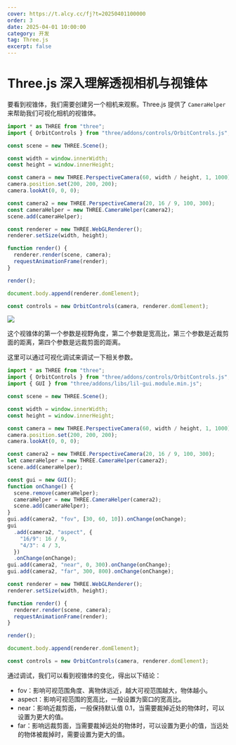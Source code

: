 ```yaml
---
cover: https://t.alcy.cc/fj?t=20250401100000
order: 3
date: 2025-04-01 10:00:00
category: 开发
tag: Three.js
excerpt: false
---
```


# Three.js 深入理解透视相机与视锥体

要看到视锥体，我们需要创建另一个相机来观察。Three.js 提供了 `CameraHelper` 来帮助我们可视化相机的视锥体。

```javascript {13-15} title="index.js"
import * as THREE from "three";
import { OrbitControls } from "three/addons/controls/OrbitControls.js";

const scene = new THREE.Scene();

const width = window.innerWidth;
const height = window.innerHeight;

const camera = new THREE.PerspectiveCamera(60, width / height, 1, 1000);
camera.position.set(200, 200, 200);
camera.lookAt(0, 0, 0);

const camera2 = new THREE.PerspectiveCamera(20, 16 / 9, 100, 300);
const cameraHelper = new THREE.CameraHelper(camera2);
scene.add(cameraHelper);

const renderer = new THREE.WebGLRenderer();
renderer.setSize(width, height);

function render() {
  renderer.render(scene, camera);
  requestAnimationFrame(render);
}

render();

document.body.append(renderer.domElement);

const controls = new OrbitControls(camera, renderer.domElement);
```

![](https://happier-blog.oss-cn-qingdao.aliyuncs.com/Three.js深入理解透视相机与视锥体01.png)

这个视锥体的第一个参数是视野角度，第二个参数是宽高比，第三个参数是近裁剪面的距离，第四个参数是远裁剪面的距离。

这里可以通过可视化调试来调试一下相关参数。

```javascript {15,18-32} title="index.js"
import * as THREE from "three";
import { OrbitControls } from "three/addons/controls/OrbitControls.js";
import { GUI } from "three/addons/libs/lil-gui.module.min.js";

const scene = new THREE.Scene();

const width = window.innerWidth;
const height = window.innerHeight;

const camera = new THREE.PerspectiveCamera(60, width / height, 1, 1000);
camera.position.set(200, 200, 200);
camera.lookAt(0, 0, 0);

const camera2 = new THREE.PerspectiveCamera(20, 16 / 9, 100, 300);
let cameraHelper = new THREE.CameraHelper(camera2);
scene.add(cameraHelper);

const gui = new GUI();
function onChange() {
  scene.remove(cameraHelper);
  cameraHelper = new THREE.CameraHelper(camera2);
  scene.add(cameraHelper);
}
gui.add(camera2, "fov", [30, 60, 10]).onChange(onChange);
gui
  .add(camera2, "aspect", {
    "16/9": 16 / 9,
    "4/3": 4 / 3,
  })
  .onChange(onChange);
gui.add(camera2, "near", 0, 300).onChange(onChange);
gui.add(camera2, "far", 300, 800).onChange(onChange);

const renderer = new THREE.WebGLRenderer();
renderer.setSize(width, height);

function render() {
  renderer.render(scene, camera);
  requestAnimationFrame(render);
}

render();

document.body.append(renderer.domElement);

const controls = new OrbitControls(camera, renderer.domElement);
```

通过调试，我们可以看到视锥体的变化，得出以下结论：

- fov：影响可视范围角度、离物体远近，越大可视范围越大，物体越小。
- aspect：影响可视范围的宽高比，一般设置为窗口的宽高比。
- near：影响近裁剪面，一般保持默认值 0.1，当需要裁掉近处的物体时，可以设置为更大的值。
- far：影响远裁剪面，当需要裁掉远处的物体时，可以设置为更小的值，当远处的物体被裁掉时，需要设置为更大的值。
